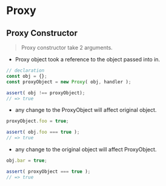 # Proxy

## Proxy Constructor

> Proxy constructor take 2 arguments.

- Proxy object took a reference to the object passed into in.

```js
// declaration
const obj = {};
const proxyObject = new Proxy( obj, handler );

assert( obj !== proxyObject);
// => true
```

- any change to the ProxyObject will affect original object.
  
```js
proxyObject.foo = true;

assert( obj.foo === true );
// => true
```

- any change to the original object will affect ProxyObject.

```js
obj.bar = true;

assert( proxyObject === true );
// => true
```
